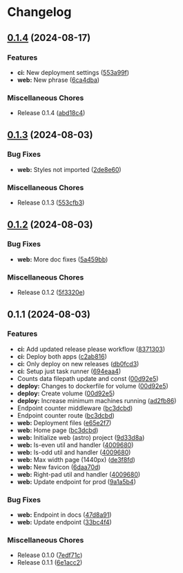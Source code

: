 # Changelog

## [0.1.4](https://github.com/tencorvids/uaas/compare/v0.1.3...v0.1.4) (2024-08-17)


### Features

* **ci:** New deployment settings ([553a99f](https://github.com/tencorvids/uaas/commit/553a99f44299715e01f847c1be2a574ee06c97f7))
* **web:** New phrase ([6ca4dba](https://github.com/tencorvids/uaas/commit/6ca4dba208442e5c8f2230d162be3cc019baf3fb))


### Miscellaneous Chores

* Release 0.1.4 ([abd18c4](https://github.com/tencorvids/uaas/commit/abd18c4c927117d48ee590dad560b155a07dac19))

## [0.1.3](https://github.com/tencorvids/uaas/compare/v0.1.2...v0.1.3) (2024-08-03)


### Bug Fixes

* **web:** Styles not imported ([2de8e60](https://github.com/tencorvids/uaas/commit/2de8e601a04ffde153c63828a4096b67ab5cad54))


### Miscellaneous Chores

* Release 0.1.3 ([553cfb3](https://github.com/tencorvids/uaas/commit/553cfb33c0ab605664e3ef8647e8659e9ec728ed))

## [0.1.2](https://github.com/tencorvids/uaas/compare/v0.1.1...v0.1.2) (2024-08-03)


### Bug Fixes

* **web:** More doc fixes ([5a459bb](https://github.com/tencorvids/uaas/commit/5a459bb09a8456166765efdfdb29244d55cb1adf))


### Miscellaneous Chores

* Release 0.1.2 ([5f3320e](https://github.com/tencorvids/uaas/commit/5f3320e42771d82b5c8e58babd3806ea86ea8441))

## 0.1.1 (2024-08-03)


### Features

* **ci:** Add updated release please workflow ([8371303](https://github.com/tencorvids/uaas/commit/837130317c3dd779b52b2af3ffe5d8efc0da1ad5))
* **ci:** Deploy both apps ([c2ab816](https://github.com/tencorvids/uaas/commit/c2ab816fdef542df69b579f60ebc7c3f2250f58c))
* **ci:** Only deploy on new releases ([db0fcd3](https://github.com/tencorvids/uaas/commit/db0fcd3f2a9eca10de8c68dbba7e88788683f148))
* **ci:** Setup just task runner ([694eaa4](https://github.com/tencorvids/uaas/commit/694eaa4a215c6be36a132183611aaeb7ed1ed224))
* Counts data filepath update and const ([00d92e5](https://github.com/tencorvids/uaas/commit/00d92e558c6dd6ff01963e4cf1396ffecd3ade36))
* **deploy:** Changes to dockerfile for volume ([00d92e5](https://github.com/tencorvids/uaas/commit/00d92e558c6dd6ff01963e4cf1396ffecd3ade36))
* **deploy:** Create volume ([00d92e5](https://github.com/tencorvids/uaas/commit/00d92e558c6dd6ff01963e4cf1396ffecd3ade36))
* **deploy:** Increase minimum machines running ([ad2fb86](https://github.com/tencorvids/uaas/commit/ad2fb86c236440ee867f855781658d4b4f6d2809))
* Endpoint counter middleware ([bc3dcbd](https://github.com/tencorvids/uaas/commit/bc3dcbded4a551656285674b862087237aadf9d5))
* Endpoint counter route ([bc3dcbd](https://github.com/tencorvids/uaas/commit/bc3dcbded4a551656285674b862087237aadf9d5))
* **web:** Deployment files ([e65e2f7](https://github.com/tencorvids/uaas/commit/e65e2f777dd716cf759121b76b59f69466bab605))
* **web:** Home page ([bc3dcbd](https://github.com/tencorvids/uaas/commit/bc3dcbded4a551656285674b862087237aadf9d5))
* **web:** Initialize web (astro) project ([9d33d8a](https://github.com/tencorvids/uaas/commit/9d33d8aadb8818a08dfa121c1a42a1518a4e3612))
* **web:** Is-even util and handler ([4009680](https://github.com/tencorvids/uaas/commit/400968080ee1b6ae9aba42921ae553075d49e2a6))
* **web:** Is-odd util and handler ([4009680](https://github.com/tencorvids/uaas/commit/400968080ee1b6ae9aba42921ae553075d49e2a6))
* **web:** Max width page (1440px) ([de3f8fd](https://github.com/tencorvids/uaas/commit/de3f8fde95fd7bd811cfa803a29760d9f0b918cc))
* **web:** New favicon ([6daa70d](https://github.com/tencorvids/uaas/commit/6daa70d53425c831c2a098c2c712cdd04faff334))
* **web:** Right-pad util and handler ([4009680](https://github.com/tencorvids/uaas/commit/400968080ee1b6ae9aba42921ae553075d49e2a6))
* **web:** Update endpoint for prod ([9a1a5b4](https://github.com/tencorvids/uaas/commit/9a1a5b4683423ea3bfe29751f70b8ae8f2592d8e))


### Bug Fixes

* **web:** Endpoint in docs ([47d8a91](https://github.com/tencorvids/uaas/commit/47d8a91b73f3590ade0b934545ca3c5a91da836b))
* **web:** Update endpoint ([33bc4f4](https://github.com/tencorvids/uaas/commit/33bc4f4a46a943df7943a54818c1acfa15cf7c4a))


### Miscellaneous Chores

* Release 0.1.0 ([7edf71c](https://github.com/tencorvids/uaas/commit/7edf71ca4c69b92b50d06bc0feaf31f408032858))
* Release 0.1.1 ([6e1acc2](https://github.com/tencorvids/uaas/commit/6e1acc212104c0e9c19db6463193c22b08acdc4c))
